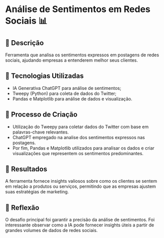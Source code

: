 # Análise de Sentimentos em Redes Sociais 📊
## 📒 Descrição
Ferramenta que analisa os sentimentos expressos em postagens de redes sociais, ajudando empresas a entenderem melhor seus clientes.

## 🤖 Tecnologias Utilizadas
- IA Generativa ChatGPT para análise de sentimentos;
- Tweepy (Python) para coleta de dados do Twitter;
- Pandas e Matplotlib para análise de dados e visualização.

## 🧐 Processo de Criação
- Utilização do Tweepy para coletar dados do Twitter com base em palavras-chave relevantes.
- ChatGPT empregado na analise dos sentimentos expressos nas postagens.
- Por fim, Pandas e Matplotlib utilizados para analisar os dados e criar visualizações que representem os sentimentos predominantes.

## 🚀 Resultados
A ferramenta fornece insights valiosos sobre como os clientes se sentem em relação a produtos ou serviços, permitindo que as empresas ajustem suas estratégias de marketing.

## 💭 Reflexão
O desafio principal foi garantir a precisão da análise de sentimentos. Foi interessante observar como a IA pode fornecer insights úteis a partir de grandes volumes de dados de redes sociais.